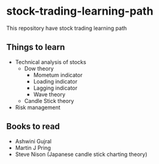 # stock-trading-learning-path
This repository have stock trading learning path

## Things to learn
- Technical analysis of stocks
    - Dow theory
        - Mometum indicator
        - Loading indicator
        - Lagging indicator
        - Wave theory
    - Candle Stick theory
- Risk management

## Books to read
- Ashwini Gujral
- Martin J Pring
- Steve Nison (Japanese candle stick charting theory)
